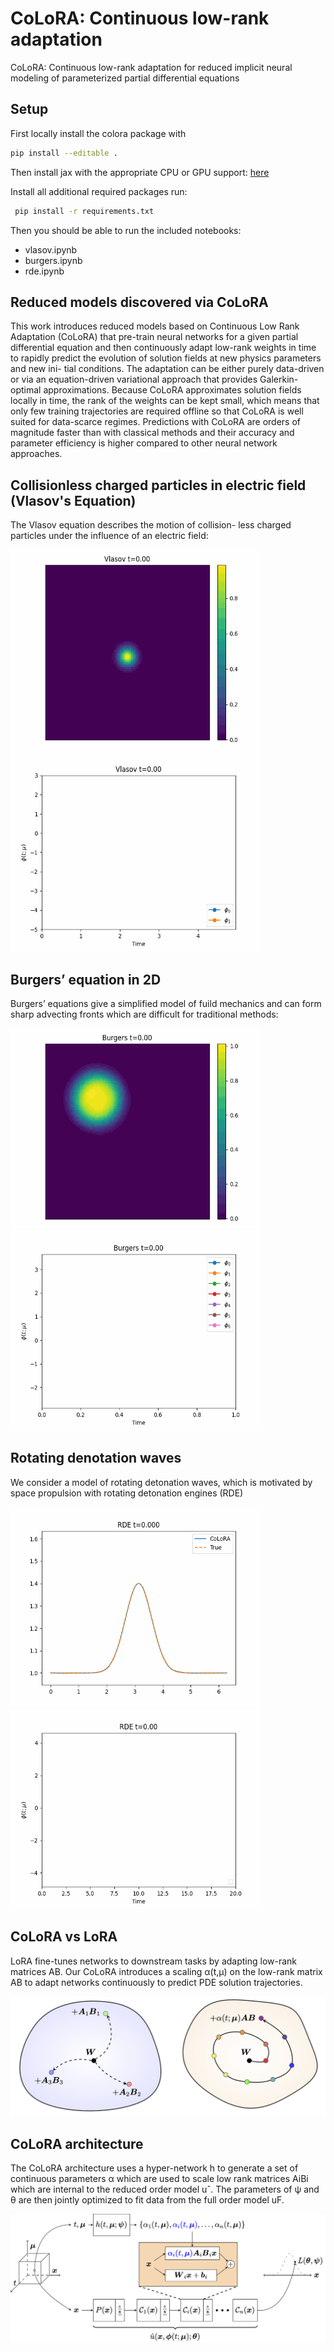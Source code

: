 # CoLoRA: Continuous low-rank adaptation
CoLoRA: Continuous low-rank adaptation for reduced implicit neural modeling of parameterized partial differential equations

## Setup

First locally install the colora package with

```bash
pip install --editable .
```

Then install jax with the appropriate CPU or GPU support: [here](https://github.com/google/jax#installation)

Install all additional required packages run:

```bash
 pip install -r requirements.txt
```

Then you should be able to run the included notebooks:

- vlasov.ipynb
- burgers.ipynb
- rde.ipynb



## Reduced models discovered via CoLoRA
This work introduces reduced models based on Continuous Low Rank Adaptation (CoLoRA) that pre-train neural networks for a given partial differential equation and then continuously adapt low-rank weights in time to rapidly predict the evolution of solution fields at new physics parameters and new ini- tial conditions. The adaptation can be either purely data-driven or via an equation-driven variational approach that provides Galerkin-optimal approximations. Because CoLoRA approximates solution fields locally in time, the rank of the weights can be kept small, which means that only few training trajectories are required offline so that CoLoRA is well suited for data-scarce regimes. Predictions with CoLoRA are orders of magnitude faster than with classical methods and their accuracy and parameter efficiency is higher compared to other neural network approaches.

## Collisionless charged particles in electric field (Vlasov's Equation)
The Vlasov equation describes the motion of collision- less charged particles under the influence of an electric
field:

<span>
<img src="./img/vlasov.gif" width="400" height="320" />
<img src="./img/vlasov_dynamics.gif" width="400" height="320" />
</span>

<br>

## Burgers’ equation in 2D
Burgers’ equations give a simplified model of fuild mechanics and can form sharp advecting fronts which are difficult for traditional methods:

<span>
<img src="./img/burgers.gif" width="400" height="320" />
<img src="./img/burgers_dynamics.gif" width="400" height="320" />
</span>


## Rotating denotation waves 
We consider a model of rotating detonation waves, which is motivated by space propulsion with rotating detonation engines (RDE)

<span>
<img src="./img/rde.gif" width="400" height="320" />
<img src="./img/rde_dynamics.gif" width="400" height="320" />
</span>


## CoLoRA vs LoRA

LoRA fine-tunes networks to downstream tasks by adapting low-rank matrices AB. Our CoLoRA introduces a scaling α(t,μ) on the low-rank matrix AB to adapt networks continuously to predict PDE solution trajectories.

![Manifold Cartoon](./img/colora_mani.png)

## CoLoRA architecture

The CoLoRA architecture uses a hyper-network h to generate a set of continuous parameters α which are used to scale low rank matrices AiBi which are internal to the reduced order model uˆ. The parameters of ψ and θ are then jointly optimized to fit data from the full order model uF.

![Architecture Cartoon](./img/colora_arch.png)